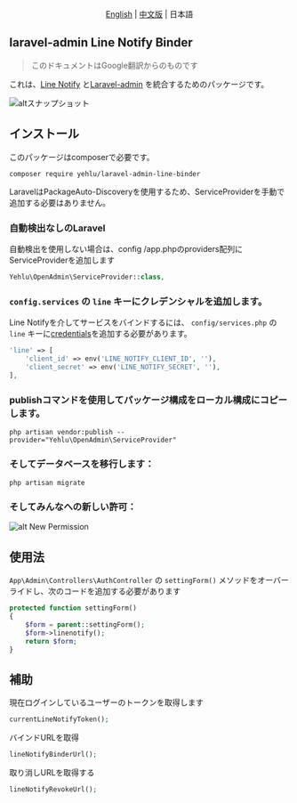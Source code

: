 <div style="text-align: center;">
    <a href="readme.md">English</a>
    <span>|</span>
    <a href="readme-zh_TW.md">中文版</a>
    <span>|</span>
    日本語
</div>

## laravel-admin Line Notify Binder

> 
> このドキュメントはGoogle翻訳からのものです
> 

これは、[Line Notify](https://notify-bot.line.me/zh_TW/) と[Laravel-admin](https://github.com/z-song/laravel-admin) を統合するためのパッケージです。

![altスナップショット](https://raw.githubusercontent.com/yehlu/laravel-admin-line-binder/master/snapshot.png)

## インストール

このパッケージはcomposerで必要です。

```shell
composer require yehlu/laravel-admin-line-binder
```

LaravelはPackageAuto-Discoveryを使用するため、ServiceProviderを手動で追加する必要はありません。

### 自動検出なしのLaravel

自動検出を使用しない場合は、config /app.phpのproviders配列にServiceProviderを追加します

```php
Yehlu\OpenAdmin\ServiceProvider::class,
```

### `config.services` の `line` キーにクレデンシャルを追加します。

Line Notifyを介してサービスをバインドするには、 `config/services.php` の `line` キーに[credentials](https://notify-bot.line.me/my/services/new)を追加する必要があります。

```php
'line' => [
    'client_id' => env('LINE_NOTIFY_CLIENT_ID', ''),
    'client_secret' => env('LINE_NOTIFY_SECRET', ''),
],
```

### publishコマンドを使用してパッケージ構成をローカル構成にコピーします。

```shell
php artisan vendor:publish --provider="Yehlu\OpenAdmin\ServiceProvider"
```

### そしてデータベースを移行します：

```shell
php artisan migrate
```

### そしてみんなへの新しい許可：

![alt New Permission](https://raw.githubusercontent.com/yehlu/laravel-admin-line-binder/master/add_premission.png)

## 使用法

`App\Admin\Controllers\AuthController` の `settingForm()` メソッドをオーバーライドし、次のコードを追加する必要があります

```php
protected function settingForm()
{
    $form = parent::settingForm();
    $form->linenotify();
    return $form;
}
```

## 補助

現在ログインしているユーザーのトークンを取得します

```php
currentLineNotifyToken();
```

バインドURLを取得

```php
lineNotifyBinderUrl();
```

取り消しURLを取得する

```php
lineNotifyRevokeUrl();
```